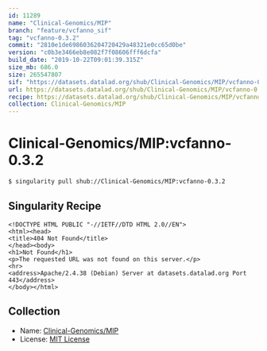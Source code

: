 ```yaml
---
id: 11289
name: "Clinical-Genomics/MIP"
branch: "feature/vcfanno_sif"
tag: "vcfanno-0.3.2"
commit: "2810e1de6986036204720429a48321e0cc65d0be"
version: "c0b3e3466eb8e082f7f08606fff6dcfa"
build_date: "2019-10-22T09:01:39.315Z"
size_mb: 686.0
size: 265547807
sif: "https://datasets.datalad.org/shub/Clinical-Genomics/MIP/vcfanno-0.3.2/2019-10-22-2810e1de-c0b3e346/c0b3e3466eb8e082f7f08606fff6dcfa.sif"
url: https://datasets.datalad.org/shub/Clinical-Genomics/MIP/vcfanno-0.3.2/2019-10-22-2810e1de-c0b3e346/
recipe: https://datasets.datalad.org/shub/Clinical-Genomics/MIP/vcfanno-0.3.2/2019-10-22-2810e1de-c0b3e346/Singularity
collection: Clinical-Genomics/MIP
---
```


# Clinical-Genomics/MIP:vcfanno-0.3.2

```bash
$ singularity pull shub://Clinical-Genomics/MIP:vcfanno-0.3.2
```

## Singularity Recipe

```singularity
<!DOCTYPE HTML PUBLIC "-//IETF//DTD HTML 2.0//EN">
<html><head>
<title>404 Not Found</title>
</head><body>
<h1>Not Found</h1>
<p>The requested URL was not found on this server.</p>
<hr>
<address>Apache/2.4.38 (Debian) Server at datasets.datalad.org Port 443</address>
</body></html>
```

## Collection

 - Name: [Clinical-Genomics/MIP](https://github.com/Clinical-Genomics/MIP)
 - License: [MIT License](https://api.github.com/licenses/mit)

